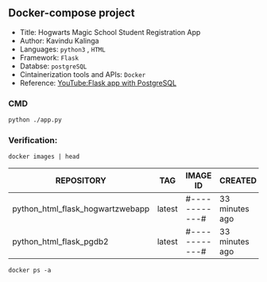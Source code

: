 ## Docker-compose project
- Title: Hogwarts Magic School Student Registration App
- Author: Kavindu Kalinga
- Languages: `python3` , `HTML`
- Framework: `Flask`
- Databse: `postgreSQL`
- Cintainerization tools and APIs: `Docker`
- Reference: [YouTube:Flask app with PostgreSQL](https://www.youtube.com/watch?v=XZ_gAWdGzZk)  


### CMD
```bash
python ./app.py
```
### Verification:
```
docker images | head
```
| REPOSITORY                         | TAG     | IMAGE ID       | CREATED          | SIZE   |
| ---------------------------------- | ------- | -------------- | ---------------- | ------ |
| python_html_flask_hogwartzwebapp   | latest  | #------------# | 33 minutes ago   | 98.2MB |
| python_html_flask_pgdb2            | latest  | #------------# | 33 minutes ago   | 412MB  |

```
docker ps -a
```
